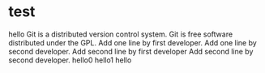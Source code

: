 # test
hello
Git is a distributed version control system.
Git is free software distributed under the GPL.
Add one line by first developer.
Add one line by second developer.
Add second line by first developer
Add second line by second developer.
hello0
hello1
hello
